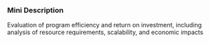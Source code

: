 ### Mini Description

Evaluation of program efficiency and return on investment, including analysis of resource requirements, scalability, and economic impacts
